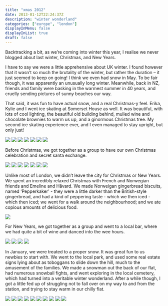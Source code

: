 ```yaml
---
title: "xmas 2012"
date: 2013-01-12T22:24:37Z
description: "winter wonderland"
categories: ["europe", "london"]
displayInMenu: false
displayInList: true
draft: false
---
```


 Backtracking a bit, as we’re coming into winter this year, I realise we never blogged about last winter, Christmas, and New Years.

I have to say we were a little apprehensive about UK winter. I found however that it wasn’t so much the brutality of the winter, but rather the duration – it just seemed to keep on going! I think we even had snow in May. To be fair though, it was apparently an unusually long winter. Meanwhile, back in NZ, friends and family were basking in the warmest summer in 40 years, and cruelly sending pictures of sunny beaches our way.

That said, it was fun to have actual snow, and a real Christmas-y feel. Erika, Kylie and I went ice skating at Somerset House as well. It was beautiful, with lots of cool lighting, the beautiful old building behind, mulled wine and chocolate brownies to warm us up, and a ginormous Christmas tree. My second ice skating experience ever, and I even managed to stay upright, but only just!

![](/xmas12/xmas1.jpg)
![](/xmas12/xmas2.jpg)
![](/xmas12/xmas3.jpg)
![](/xmas12/xmas4.jpg)
![](/xmas12/xmas5.jpg)
![](/xmas12/xmas6.jpg)
![](/xmas12/xmas7.jpg)

Before Christmas, we got together as a group to have our own Christmas celebration and secret santa exchange.


![](/xmas12/xmas8.jpg)
![](/xmas12/xmas9.jpg)
![](/xmas12/xmas10.jpg)
![](/xmas12/xmas11.jpg)
![](/xmas12/xmas12.jpg)
![](/xmas12/xmas13.jpg)
![](/xmas12/xmas14.jpg)

 Unlike most of London, we didn’t leave the city for Christmas or New Years. We spent an incredibly relaxed Christmas with French and Norwegian friends and Emeline and Håvard. We made Norweigan gingerbread biscuits, named ‘Pepperkaker' - they were a little darker than the British-style gingerbread, and had a kind of peppering taste - which we then iced - which then iced; we went for a walk around the neighbourhood; and we ate copious amounts of delicious food. 


![](/xmas12/xmas15.jpg)

 For New Years, we got together as a group and went to a local bar, where we had quite a bit of wine and danced into the wee hours.


![](/xmas12/xmas16.jpg)
![](/xmas12/xmas17.jpg)
![](/xmas12/xmas18.jpg)
![](/xmas12/xmas19.jpg)

In January, we were treated to a proper snow. It was great fun to us newbies to start with. We went to the local park, and used some real estate signs lying about as toboggans to slide down the hill, much to the amusement of the families. We made a snowman out the back of our flat, had numerous snowball fights, and went exploring in the local cemetery, which had turned into a veritable winter wonderland. After a while though, I got a little fed up of struggling not to fall over on my way to and from the station, and trying to stay warm in our chilly flat.


![](/xmas12/xmas22.jpg)
![](/xmas12/xmas23.jpg)
![](/xmas12/xmas24.jpg)
![](/xmas12/xmas25.jpg)
![](/xmas12/xmas26.jpg)
![](/xmas12/xmas27.jpg)
![](/xmas12/xmas28.jpg)
![](/xmas12/xmas29.jpg)
![](/xmas12/xmas30.jpg)
![](/xmas12/xmas31.jpg)

